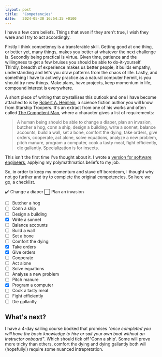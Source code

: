 ```yaml
---
layout: post
title:  "Competencies"
date:   2024-05-30 16:54:35 +0100
---
```

I have a few core beliefs. Things that even if they aren't true, I wish they were and I try to act accordingly. 

Firstly I think competency is a transferable skill. Getting good at one thing, or better yet, many things, makes you better at whatever the next challenge is. Secondly being practical is virtue. Given time, patience and the willingness to get a few bruises you should be able to do-it-yourself. Thirdly, breadth of experience makes us better people, it builds empathy, understanding and let's you draw patterns from the chaos of life. Lastly, and something I have to actively practice as a natural computer hermit, is you should try new things. Make plans, have projects, keep momentum in life, compound interest is everywhere.

A short piece of writing that crystallises this outlook and one I have become attached to is by [Robert A. Heinlein](https://en.wikipedia.org/wiki/Robert_A._Heinlein), a science fiction author you will know from Starship Troopers. It's an extract from one of his works and often called [The Competent Man](https://en.wikipedia.org/wiki/Robert_A._Heinlein#The_Competent_Man), where a character gives a list of requirements:

> A human being should be able to change a diaper, plan an invasion, butcher a hog, conn a ship, design a building, write a sonnet, balance accounts, build a wall, set a bone, comfort the dying, take orders, give orders, cooperate, act alone, solve equations, analyze a new problem, pitch manure, program a computer, cook a tasty meal, fight efficiently, die gallantly. Specialization is for insects.

This isn't the first time I've thought about it. I wrote a [version for software engineers](https://medium.com/@jonfinerty/the-competent-developer-a03e23a9cfc8), applying my polymathmatics beliefs to my job.

So, in order to keep my momentum and stave off boredeom, I thought why not go further and try to complete the original competencies. So here we go, a checklist.

:heavy_check_mark: Change a diaper
:white_large_square: Plan an invasion
- [ ] Butcher a hog
- [ ] Conn a ship
- [ ] Design a building
- [x] Write a sonnet
- [ ] Balance accounts
- [ ] Build a wall
- [ ] Set a bone
- [ ] Comfort the dying
- [x] Take orders
- [x] Give orders
- [ ] Cooperate
- [ ] Act alone
- [ ] Solve equations
- [ ] Analyse a new problem
- [ ] Pitch manure
- [x] Program a computer
- [ ] Cook a tasty meal
- [ ] Fight efficiently
- [ ] Die gallantly

## What's next?

I have a 4-day sailing course booked that promises *"once completed you will have the basic knowledge to hire or sail your own boat without an instructor onboard"*. Which should tick off 'Conn a ship'. Some will prove more tricky than others, comfort the dying and dying gallantly both will (hopefully!) require some nuanced intrepretation. 